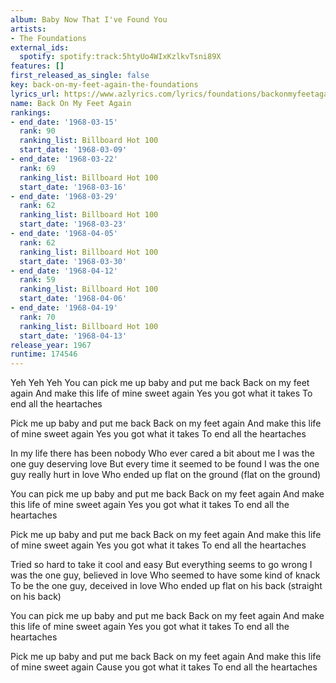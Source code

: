 ```yaml
---
album: Baby Now That I've Found You
artists:
- The Foundations
external_ids:
  spotify: spotify:track:5htyUo4WIxKzlkvTsni89X
features: []
first_released_as_single: false
key: back-on-my-feet-again-the-foundations
lyrics_url: https://www.azlyrics.com/lyrics/foundations/backonmyfeetagain.html
name: Back On My Feet Again
rankings:
- end_date: '1968-03-15'
  rank: 90
  ranking_list: Billboard Hot 100
  start_date: '1968-03-09'
- end_date: '1968-03-22'
  rank: 69
  ranking_list: Billboard Hot 100
  start_date: '1968-03-16'
- end_date: '1968-03-29'
  rank: 62
  ranking_list: Billboard Hot 100
  start_date: '1968-03-23'
- end_date: '1968-04-05'
  rank: 62
  ranking_list: Billboard Hot 100
  start_date: '1968-03-30'
- end_date: '1968-04-12'
  rank: 59
  ranking_list: Billboard Hot 100
  start_date: '1968-04-06'
- end_date: '1968-04-19'
  rank: 70
  ranking_list: Billboard Hot 100
  start_date: '1968-04-13'
release_year: 1967
runtime: 174546
---
```

Yeh
Yeh
Yeh
You can pick me up baby and put me back
Back on my feet again
And make this life of mine sweet again
Yes you got what it takes
To end all the heartaches

Pick me up baby and put me back
Back on my feet again
And make this life of mine sweet again
Yes you got what it takes
To end all the heartaches

In my life there has been nobody
Who ever cared a bit about me
I was the one guy deserving love
But every time it seemed to be found
I was the one guy really hurt in love
Who ended up flat on the ground (flat on the ground)

You can pick me up baby and put me back
Back on my feet again
And make this life of mine sweet again
Yes you got what it takes
To end all the heartaches

Pick me up baby and put me back
Back on my feet again
And make this life of mine sweet again
Yes you got what it takes
To end all the heartaches

Tried so hard to take it cool and easy
But everything seems to go wrong
I was the one guy, believed in love
Who seemed to have some kind of knack
To be the one guy, deceived in love
Who ended up flat on his back (straight on his back)

You can pick me up baby and put me back
Back on my feet again
And make this life of mine sweet again
Yes you got what it takes
To end all the heartaches

Pick me up baby and put me back
Back on my feet again
And make this life of mine sweet again
Cause you got what it takes
To end all the heartaches
